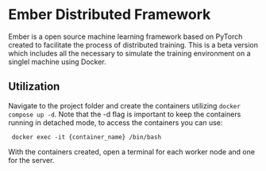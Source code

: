 # Ember Distributed Framework
Ember is a open source machine learning framework based on PyTorch created to facilitate the process of distributed training. This is a beta version which includes all the necessary to simulate the training environment on a singlel machine using Docker. 

## Utilization 
Navigate to the project folder and create the containers utilizing ``` docker compose up -d ```. Note that the -d flag is important to keep the containers running in detached mode, to access the containers you can use:

 ``` docker exec -it {container_name} /bin/bash```

With the containers created, open a terminal for each worker node and one for the server.



